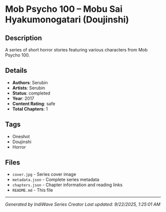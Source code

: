 # Mob Psycho 100 – Mobu Sai Hyakumonogatari (Doujinshi)

## Description
A series of short horror stories featuring various characters from Mob Psycho 100.

## Details
- **Authors**: Serubin
- **Artists**: Serubin
- **Status**: completed
- **Year**: 2017
- **Content Rating**: safe
- **Total Chapters**: 1

## Tags
- Oneshot
- Doujinshi
- Horror

## Files
- `cover.jpg` - Series cover image
- `metadata.json` - Complete series metadata
- `chapters.json` - Chapter information and reading links
- `README.md` - This file

---
*Generated by IndiWave Series Creator*
*Last updated: 9/22/2025, 1:25:01 AM*
